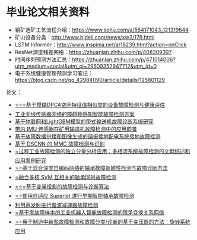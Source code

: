 # 毕业论文相关资料

- 钼矿选矿工艺流程介绍：https://www.sohu.com/a/564171043_121319644
- 矿山设备分类：http://www.bjdeli.com/news/xw2/178.html
- LSTM Informer：http://www.inspinia.net/a/18239.html?action=onClick
- ResNet深度残差网络：https://zhuanlan.zhihu.com/p/408309397
- 时间序列预测方法汇总：https://zhuanlan.zhihu.com/p/471014006?utm_medium=social&utm_oi=29509352947712&utm_id=0
- 电子系统健康管理预测学习笔记：https://blog.csdn.net/qq_42984090/article/details/125801129

论文：
- [:star::star::star:基于模糊DPCA空间特征值相似度的设备故障检测与健康评估](https://www.x-mol.com/paper/1411049730077413376/t?adv)
- [工业无线传感器网络的障碍物感知智能故障检测方案](https://www.x-mol.com/paper/1508743680121135104/t?adv)
- [基于物联网和LightGBM模型的带式输送机故障诊断系统研究](https://www.x-mol.com/paper/1635689490010402816/t?adv)
- [带内 IMU 传感器在矿用输送机故障检测中的应用前景](https://www.x-mol.com/paper/1669357318665125888/t?adv)
- [基于故障数据拼接和图像生成的谐振接地配电系统接地故障检测](https://www.x-mol.com/paper/1639091694967599104/t?adv)
- [基于 DSCNN 的 MMC 故障检测与识别](https://www.x-mol.com/paper/1646678447678566400/t?adv)
- [:star:过程工业故障检测的独立分量分析应用：多相流系统故障检测的文献综述和应用案例研究](https://www.x-mol.com/paper/1616584194218082304/t?adv)
- [:star::star:基于混合深度自编码网络的轴承故障新颖性检测与故障诊断方法](https://www.x-mol.com/paper/1673821418673651712/t?adv)
- [:star:融合多核 SVM 互相关的轴承同时故障检测](https://www.x-mol.com/paper/1674830508568854528/t?adv)
- [:star::star::star:基于变量投影的故障检测与诊断算法](https://www.x-mol.com/paper/1689307723231678464/t?adv)
- [:star::star:使用自适应 Superlet 进行早期智能轴承故障检测](https://www.x-mol.com/paper/1643378231038717952/t?adv)
- [利用声发射进行谐波减速器故障检测](https://www.x-mol.com/paper/1681835650849685504/t?adv)
- [:star:基于零故障样本的工业机器人智能故障检测的残差变换关系网络](https://www.x-mol.com/paper/1634781220219449344/t?adv)
- [:star::star:用于制造中新型故障检测和故障分类/诊断的基于变压器的方法：旋转系统应用](https://www.x-mol.com/paper/1632307038934175744/t?adv)